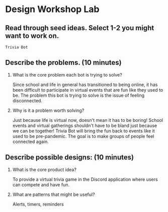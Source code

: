 # Design Workshop Lab

## Read through seed ideas. Select 1-2 you might want to work on.

```
Trivia Bot
```

## Describe the problems. (10 minutes)

1. What is the core problem each bot is trying to solve?

    Since school and life in general has transitioned to being online, it has been difficult to participate in virtual events that are fun like they used to be. The problem this bot is trying to solve is the issue of feeling disconnected.

2. Why is it a problem worth solving?

    Just because life is virtual now, doesn't mean it has to be boring! School events and virtual gatherings shouldn't have to be bland just because we can be together! Trivia Bot will bring the fun back to events like it used to be pre-pandemic. The goal is to make groups of people feel connected again.

## Describe possible designs: (10 minutes)

1. What is the core product idea?

    To provide a virtual trivia game in the Discord application where users can compete and have fun.

2. What are patterns that might be useful?

    Alerts, timers, reminders
